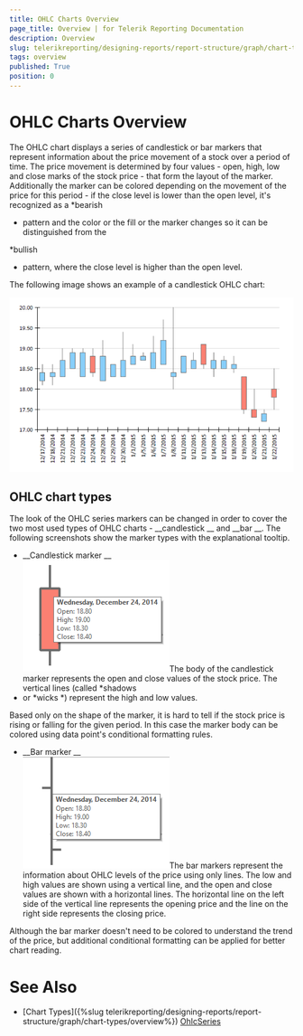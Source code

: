 ```yaml
---
title: OHLC Charts Overview
page_title: Overview | for Telerik Reporting Documentation
description: Overview
slug: telerikreporting/designing-reports/report-structure/graph/chart-types/ohlc-charts/overview
tags: overview
published: True
position: 0
---
```


# OHLC Charts Overview



The OHLC chart displays a series of candlestick or bar markers that represent information about the price movement of a stock over a period of time.
        The price movement is determined by four values - open, high, low and close marks of the stock price - that form the layout of the marker. Additionally the
        marker can be colored depending on the movement of the price for this period - if the close level is lower than the open level,
        it's recognized as a 
*bearish
* pattern and the color or the fill or the marker changes so it can be distinguished from the
        
*bullish
* pattern, where the close level is higher than the open level.
      


The following image shows an example of a candlestick OHLC chart:
  
  ![ohlc](images/Graph/OhlcChart.png)

## OHLC chart types

The look of the OHLC series markers can be changed in order to cover the two most used types of OHLC charts - 
__candlestick
__ and 
__bar
__. 
          The following screenshots show the marker types with the explanational tooltip.
        


* __Candlestick marker
__  
  ![ohlc-series-candlestick-marker](images/Graph/ohlc-series-candlestick-marker.png)The body of the candlestick marker represents the open and close values of the stock price. 
              The vertical lines (called 
*shadows
* or 
*wicks
*) represent the high and low values.
            
Based only on the shape of the marker, it is hard to tell if the stock price is rising or falling for the given period. In this case the marker body can be colored using data point's conditional formatting rules.              
            


* __Bar marker
__  
  ![ohlc-series-bar-marker](images/Graph/ohlc-series-bar-marker.png)The bar markers represent the information about OHLC levels of the price using only lines. The low and high values are shown using a vertical line, and the open and close values are shown with a horizontal lines.
              The horizontal line on the left side of the vertical line represents the opening price and the line on the right side represents the closing price.              
            
Although the bar marker doesn't need to be colored to understand the trend of the price, but additional conditional formatting can be applied for better chart reading.
            


# See Also


 * [Chart Types]({%slug telerikreporting/designing-reports/report-structure/graph/chart-types/overview%})
[OhlcSeries](/reporting/api/Telerik.Reporting.OhlcSeries)


